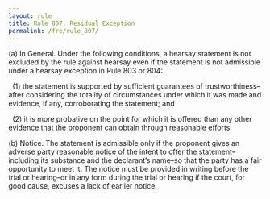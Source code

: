 ```yaml
---
layout: rule
title: Rule 807. Residual Exception
permalink: /fre/rule_807/
---
```


(a) In General. Under the following conditions, a hearsay statement is not excluded by the rule against hearsay even if the statement is not admissible under a hearsay exception in Rule 803 or 804:


&nbsp;&nbsp;(1) the statement is supported by sufficient guarantees of trustworthiness–after considering the totality of circumstances under which it was made and evidence, if any, corroborating the statement; and


&nbsp;&nbsp;(2) it is more probative on the point for which it is offered than any other evidence that the proponent can obtain through reasonable efforts.


(b) Notice. The statement is admissible only if the proponent gives an adverse party reasonable notice of the intent to offer the statement–including its substance and the declarant’s name–so that the party has a fair opportunity to meet it. The notice must be provided in writing before the trial or hearing–or in any form during the trial or hearing if the court, for good cause, excuses a lack of earlier notice.

